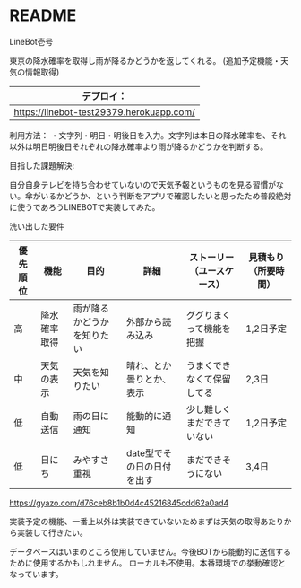 # README

LineBot壱号

東京の降水確率を取得し雨が降るかどうかを返してくれる。
(追加予定機能・天気の情報取得)

|デプロイ：  |
| -------  |
|https://linebot-test29379.herokuapp.com/ |

利用方法：
・文字列・明日・明後日を入力。文字列は本日の降水確率を、それ以外は明日明後日それぞれの降水確率より雨が降るかどうかを判断する。

目指した課題解決:

自分自身テレビを持ち合わせていないので天気予報というものを見る習慣がない。傘がいるかどうか、という判断をアプリで確認したいと思ったため普段絶対に使うであろうLINEBOTで実装してみた。

洗い出した要件

|優先順位|機能     |目的|詳細|ストーリー（ユースケース）|見積もり（所要時間）|
| ----- | ------ | -- | -- | ------------------- | -------------- |
|高     |降水確率取得|雨が降るかどうかを知りたい|外部から読み込み|ググりまくって機能を把握|1,2日予定|
|中     |天気の表示|天気を知りたい|晴れ、とか曇りとか、表示|うまくできなくて保留してる|2,3日|
|低     |自動送信|雨の日に通知|能動的に通知|少し難しくまだできていない|1,2日予定|
|低     |日にち|みやすさ重視|date型でその日の日付を出す|まだできそうにない|3,4日|

https://gyazo.com/d76ceb8b1b0d4c45216845cdd62a0ad4

実装予定の機能、一番上以外は実装できていないためまずは天気の取得あたりから実装して行きたい。

データベースはいまのところ使用していません。今後BOTから能動的に送信するために使用するかもしれません。
ローカルも不使用。本番環境での挙動確認となっています。